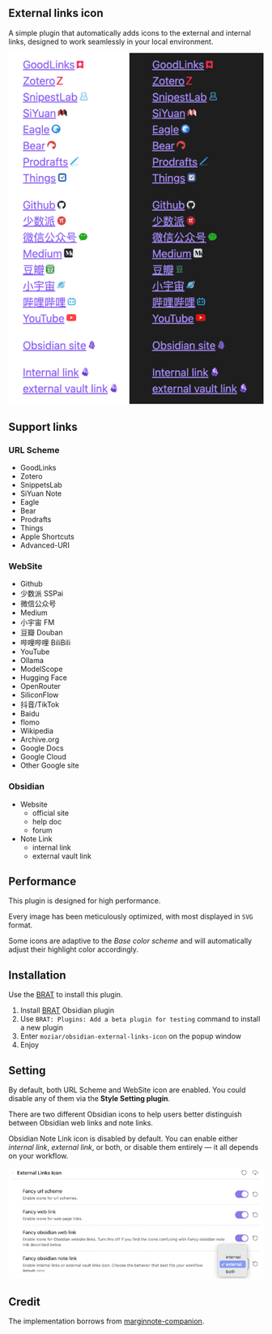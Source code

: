 ## External links icon
A simple plugin that automatically adds icons to the external and internal links, designed to work seamlessly in your local environment.

![demo.png](demo.png)

## Support links
### URL Scheme
- GoodLinks
- Zotero
- SnippetsLab
- SiYuan Note
- Eagle
- Bear
- Prodrafts
- Things
- Apple Shortcuts
- Advanced-URI

### WebSite
- Github
- 少数派 SSPai
- 微信公众号
- Medium
- 小宇宙 FM
- 豆瓣 Douban
- 哔哩哔哩 BiliBili
- YouTube
- Ollama
- ModelScope
- Hugging Face
- OpenRouter
- SiliconFlow
- 抖音/TikTok
- Baidu
- flomo
- Wikipedia
- Archive.org
- Google Docs
- Google Cloud
- Other Google site

### Obsidian
- Website
  - official site
  - help doc
  - forum
- Note Link
  - internal link
  - external vault link

## Performance
This plugin is designed for high performance. 

Every image has been meticulously optimized, with most displayed in `SVG` format. 

Some icons are adaptive to the _Base color scheme_ and will automatically adjust their highlight color accordingly.

## Installation
Use the [BRAT](https://github.com/TfTHacker/obsidian42-brat) to install this plugin.

1. Install [BRAT](https://obsidian.md/plugins?id=obsidian42-brat) Obsidian plugin
2. Use `BRAT: Plugins: Add a beta plugin for testing` command to install a new plugin 
3. Enter `moziar/obsidian-external-links-icon` on the popup window
4. Enjoy

## Setting
By default, both URL Scheme and WebSite icon are enabled. You could disable any of them via the **Style Setting plugin**.

There are two different Obsidian icons to help users better distinguish between Obsidian web links and note links.

Obsidian Note Link icon is disabled by default. You can enable either _internal link_, _external link_, or both, or disable them entirely — it all depends on your workflow.

![style-setting](style-setting.png)

## Credit
The implementation borrows from [marginnote-companion](https://github.com/aidenlx/marginnote-companion).
